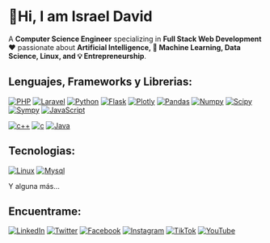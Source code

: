 # 👋Hi, I am Israel David

A **Computer Science Engineer** specializing in **Full Stack Web Development** ❤️ passionate about **Artificial Intelligence, 🤖 Machine Learning, Data Science, Linux, and 💡 Entrepreneurship**.  

## Lenguajes, Frameworks y Librerias:
[![PHP](https://img.shields.io/badge/php-blue?style=for-the-badge&logo=PHP&logoColor=white&labelColor=101010)]()
[![Laravel](https://img.shields.io/badge/laravel-red?style=for-the-badge&logo=Laravel&logoColor=white&labelColor=101010)]()
[![Python](https://img.shields.io/badge/Python-yellow?style=for-the-badge&logo=python&logoColor=white&labelColor=101010)]()
[![Flask](https://img.shields.io/badge/Flask-white?style=for-the-badge&logo=flask&logoColor=white&labelColor=101010)]()
[![Plotly](https://img.shields.io/badge/Plotly-purple?style=for-the-badge&logo=plotly&logoColor=white&labelColor=101010)]()
[![Pandas](https://img.shields.io/badge/Pandas-gray?style=for-the-badge&logo=pandas&logoColor=white&labelColor=101010)]()
[![Numpy](https://img.shields.io/badge/Numpy-blue?style=for-the-badge&logo=numpy&logoColor=white&labelColor=101010)]()
[![Scipy](https://img.shields.io/badge/Scipy-green?style=for-the-badge&logo=scipy&logoColor=white&labelColor=101010)]()
[![Sympy](https://img.shields.io/badge/Sympy-green?style=for-the-badge&logo=sympy&logoColor=white&labelColor=101010)]()
[![JavaScript](https://img.shields.io/badge/JavaScript-F7DF1E?style=for-the-badge&logo=javascript&logoColor=white&labelColor=101010)]()

[![c++](https://img.shields.io/badge/C++-gray?style=for-the-badge&logo=C&logoColor=white&labelColor=101010)]()
[![c](https://img.shields.io/badge/C-gray?style=for-the-badge&logo=C&logoColor=white&labelColor=101010)]()
[![Java](https://img.shields.io/badge/Java-red?style=for-the-badge&logo=java&logoColor=white&labelColor=101010)]()

## Tecnologias:
[![Linux](https://img.shields.io/badge/Linux-gree?style=for-the-badge&logo=linux&logoColor=white&labelColor=101010)]()
[![Mysql](https://img.shields.io/badge/MySql-orange?style=for-the-badge&logo=mysql&logoColor=white&labelColor=101010)]()


Y alguna más...

## Encuentrame:
[![LinkedIn](https://img.shields.io/badge/LinkedIn-israeldavidvm-0077B5?style=for-the-badge&logo=linkedin&logoColor=white&labelColor=101010)](https://www.linkedin.com/in/israeldavidvm/)
[![Twitter](https://img.shields.io/badge/Twitter-@israeldavidvm-1DA1F2?style=for-the-badge&logo=twitter&logoColor=white&labelColor=101010)](https://twitter.com/israeldavidvm)
[![Facebook](https://img.shields.io/badge/Facebook-israeldavidvm-1877F2?style=for-the-badge&logo=facebook&logoColor=white&labelColor=101010)](https://www.facebook.com/israeldavidvm)
[![Instagram](https://img.shields.io/badge/Instagram-@israeldavidvmv-gray?style=for-the-badge&logo=instagram&logoColor=white&labelColor=101010)](https://www.instagram.com/israeldavidvm/)
[![TikTok](https://img.shields.io/badge/TikTok-@israeldavidvm-E4405F?style=for-the-badge&logo=tiktok&logoColor=white&labelColor=101010)](https://www.tiktok.com/@israeldavidvm)
[![YouTube](https://img.shields.io/badge/YouTube-@israeldavidvm-FF0000?style=for-the-badge&logo=youtube&logoColor=white&labelColor=101010)](https://www.youtube.com/channel/UCmZLFpEPNdwpJOhal0wry7A)

